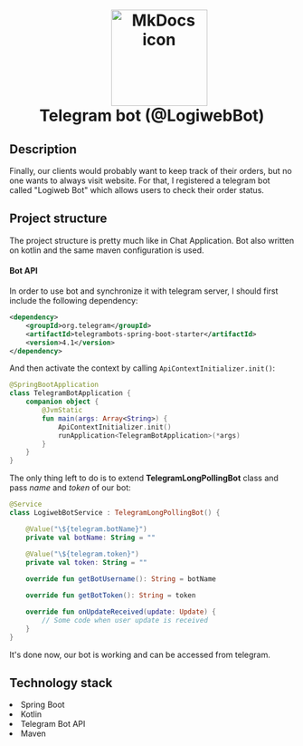 <h1 align="center">
<img src="https://www.logo.wine/a/logo/Telegram_(software)/Telegram_(software)-Logo.wine.svg" style="margin-left: 25px" alt="MkDocs icon" width="170">
<br>Telegram bot (@LogiwebBot)
</h1>

## Description
Finally, our clients would probably want to keep track of their orders, 
but no one wants to always visit website. For that, I registered a telegram bot called "Logiweb Bot"
which allows users to check their order status.
<!-- https://shields.io/ -->

## Project structure
The project structure is pretty much like in Chat Application. 
Bot also written on kotlin and the same maven configuration is used.

#### Bot API
In order to use bot and synchronize it with telegram server, I should first include the following dependency:
```xml
<dependency>
    <groupId>org.telegram</groupId>
    <artifactId>telegrambots-spring-boot-starter</artifactId>
    <version>4.1</version>
</dependency>
```

And then activate the context by calling `ApiContextInitializer.init()`:
```kotlin
@SpringBootApplication
class TelegramBotApplication {
    companion object {
        @JvmStatic
        fun main(args: Array<String>) {
            ApiContextInitializer.init()
            runApplication<TelegramBotApplication>(*args)
        }
    }
}
```

The only thing left to do is to extend **TelegramLongPollingBot** class 
and pass *name* and *token* of our bot:
```kotlin
@Service
class LogiwebBotService : TelegramLongPollingBot() {

    @Value("\${telegram.botName}")
    private val botName: String = ""

    @Value("\${telegram.token}")
    private val token: String = ""
    
    override fun getBotUsername(): String = botName

    override fun getBotToken(): String = token

    override fun onUpdateReceived(update: Update) {
        // Some code when user update is received
    }
}
```

It's done now, our bot is working and can be accessed from telegram.

## Technology stack
<dl>
<li>Spring Boot</li>
<li>Kotlin</li>
<li>Telegram Bot API</li>
<li>Maven</li>
</dl>